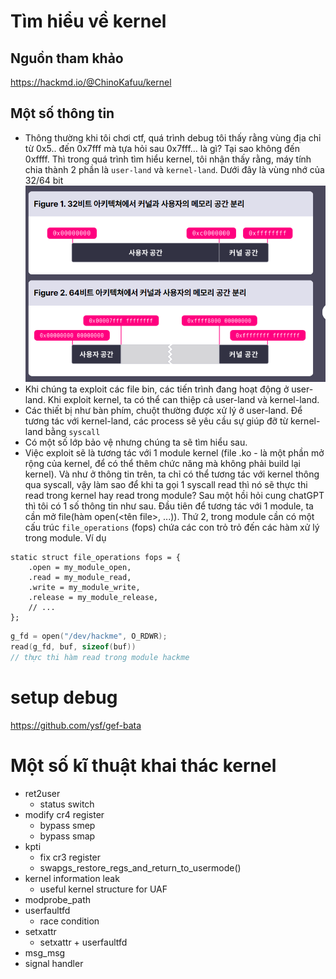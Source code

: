 # Tìm hiểu về kernel

## Nguồn tham khảo

https://hackmd.io/@ChinoKafuu/kernel

## Một số thông tin

- Thông thường khi tôi chơi ctf, quá trình debug tôi thấy rằng vùng địa chỉ từ 0x5.. đến 0x7fff mà tựa hỏi sau 0x7fff... là gì? Tại sao không đến 0xffff. Thì trong quá trình tìm hiểu kernel, tôi nhận thấy rằng, máy tính chia thành 2 phần là `user-land` và `kernel-land`. Dưới đây là vùng nhớ của 32/64 bit
  ![Alt text](bin/image.png)
- Khi chúng ta exploit các file bin, các tiến trình đang hoạt động ở user-land. Khi exploit kernel, ta có thể can thiệp cả user-land và kernel-land.
- Các thiết bị như bàn phím, chuột thường được xử lý ở user-land. Để tương tác với kernel-land, các process sẽ yêu cầu sự giúp đỡ từ kernel-land bằng `syscall`
- Có một số lớp bảo vệ nhưng chúng ta sẽ tìm hiểu sau.
- Việc exploit sẽ là tương tác với 1 module kernel (file .ko - là một phần mở rộng của kernel, để có thể thêm chức năng mà không phải build lại kernel). Và như ở thông tin trên, ta chỉ có thể tương tác với kernel thông qua syscall, vậy làm sao để khi ta gọi 1 syscall read thì nó sẽ thực thi read trong kernel hay read trong module? Sau một hồi hỏi cung chatGPT thì tôi có 1 số thông tin như sau. Đầu tiên để tương tác với 1 module, ta cần mở file(hàm open(<tên file>, ...)). Thứ 2, trong module cần có một cấu trúc `file_operations` (fops) chứa các con trỏ trỏ đến các hàm xử lý trong module. Ví dụ
```
static struct file_operations fops = {
    .open = my_module_open,
    .read = my_module_read,
    .write = my_module_write,
    .release = my_module_release,
    // ...
};
```
```c
g_fd = open("/dev/hackme", O_RDWR);
read(g_fd, buf, sizeof(buf))
// thực thi hàm read trong module hackme
```
# setup debug

https://github.com/ysf/gef-bata

# Một số kĩ thuật khai thác kernel

- ret2user
  - status switch
- modify cr4 register
  - bypass smep
  - bypass smap
- kpti
  - fix cr3 register
  - swapgs_restore_regs_and_return_to_usermode()
- kernel information leak
  - useful kernel structure for UAF
- modprobe_path
- userfaultfd
  - race condition
- setxattr
  - setxattr + userfaultfd
- msg_msg
- signal handler
